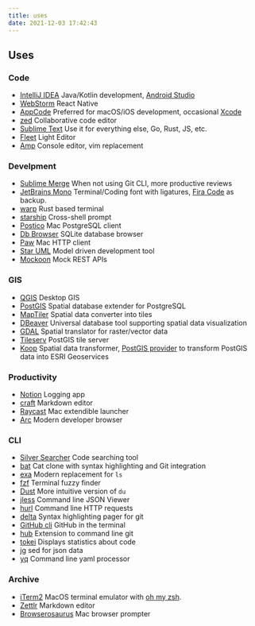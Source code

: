 ```yaml
---
title: uses
date: 2021-12-03 17:42:43
---
```


## Uses

### Code
- [IntelliJ IDEA](https://www.jetbrains.com/idea/)
    Java/Kotlin development, [Android Studio](https://developer.android.com/studio)
- [WebStorm](https://www.jetbrains.com/webstorm/)
    React Native
- [AppCode](https://www.jetbrains.com/objc/)
    Preferred for macOS/iOS development, occasional [Xcode](https://developer.apple.com/xcode/)
- [zed](https://zed.dev/)
    Collaborative code editor
- [Sublime Text](https://www.sublimetext.com/)
    Use it for everything else, Go, Rust, JS, etc.
- [Fleet](https://www.jetbrains.com/fleet/)
    Light Editor
- [Amp](https://amp.rs/)
    Console editor, vim replacement

### Develpment
- [Sublime Merge](https://www.sublimemerge.com/)
    When not using Git CLI, more productive reviews
- [JetBrains Mono](https://www.jetbrains.com/lp/mono/)
    Terminal/Coding font with ligatures, [Fira Code](https://github.com/tonsky/FiraCode) as backup.
- [warp](https://www.warp.dev/) 
     Rust based terminal
- [starship](https://starship.rs/)
     Cross-shell prompt
- [Postico](https://eggerapps.at/postico/)
    Mac PostgreSQL client
- [Db Browser](https://sqlitebrowser.org/)
    SQLite database browser
- [Paw](https://paw.cloud/)
    Mac HTTP client
- [Star UML](https://staruml.io/)
    Model driven development tool
- [Mockoon](https://mockoon.com/)
    Mock REST APIs

### GIS
- [QGIS](https://qgis.org)
    Desktop GIS
- [PostGIS](https://postgis.net/)
    Spatial database extender for PostgreSQL
- [MapTiler](https://www.maptiler.com/desktop/)
    Spatial data converter into tiles
- [DBeaver](https://dbeaver.io/)
    Universal database tool supporting spatial data visualization
- [GDAL](https://gdal.org/)
    Spatial translator for raster/vector data
- [Tileserv](https://github.com/CrunchyData/pg_tileserv)
    PostGIS tile server
- [Koop](https://koopjs.github.io/)
    Spatial data transformer, [PostGIS provider](https://github.com/doneill/koop-provider-pg) to transform PostGIS data into ESRI Geoservices

### Productivity
- [Notion](https://www.notion.so/)
    Logging app
- [craft](https://www.craft.do/)
    Markdown editor
- [Raycast](https://www.raycast.com/)
    Mac extendible launcher
- [Arc](https://thebrowser.company/)
    Modern developer browser

### CLI
- [Silver Searcher](https://github.com/ggreer/the_silver_searcher)
    Code searching tool
- [bat](https://github.com/sharkdp/bat)
    Cat clone with syntax highlighting and Git integration
- [exa](https://the.exa.website/)
    Modern replacement for `ls`
- [fzf](https://github.com/junegunn/fzf)
    Terminal fuzzy finder
- [Dust](https://github.com/bootandy/dust)
    More intuitive version of `du`
- [jless](https://jless.io/)
    Command line JSON Viewer
- [hurl](https://hurl.dev/)
    Command line HTTP requests
- [delta](https://github.com/dandavison/delta)
    Syntax highlighting pager for git
- [GitHub cli](https://cli.github.com/)
    GitHub in the terminal
- [hub](https://hub.github.com/)
    Extension to command line git
- [tokei](https://github.com/XAMPPRocky/tokei)
    Displays statistics about code
- [jg](https://stedolan.github.io/jq/)
    sed for json data
- [yq](https://mikefarah.gitbook.io/yq/)
    Command line yaml processor

### Archive
- [iTerm2](https://iterm2.com/)
    MacOS terminal emulator with [oh my zsh](https://ohmyz.sh/).
- [Zettlr](https://www.zettlr.com/)
    Markdown editor
- [Browserosaurus](https://github.com/will-stone/browserosaurus)
    Mac browser prompter